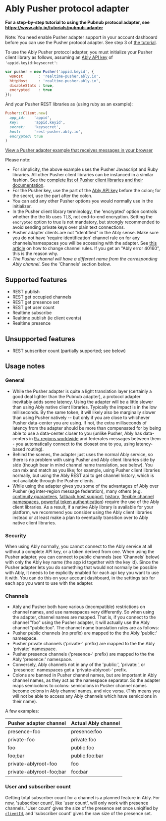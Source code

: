 # Ably Pusher protocol adapter

**For a step-by-step tutorial to using the Pubnub protocol adapter, see https://www.ably.io/tutorials/pubnub-adapter**

Note: You need enable Pusher adapter support in your account dashboard before you can use the Pusher protocol adapter. See step 3 of [the tutorial](https://www.ably.io/tutorials/pubnub-adapter).

To use the Ably Pusher protocol adapter, you must initialize your Pusher client library as follows, assuming an [Ably API key](https://support.ably.io/solution/articles/3000030054-what-is-an-app-api-key) of `'appid.keyid:keysecret'`:

```js
var pusher = new Pusher('appid.keyid', {
  wsHost       : 'realtime-pusher.ably.io',
  httpHost     : 'realtime-pusher.ably.io',
  disableStats : true,
  encrypted    : true
});
```

And your Pusher REST libraries as (using ruby as an example):

```ruby
Pusher::Client.new(
  app_id:    'appid',
  key:       'appid.keyid',
  secret:    'keysecret',
  host:      'rest-pusher.ably.io',
  encrypted: true
)
```

[View a Pusher adapter example that receives messages in your browser](<%= JsBins.url_for('adapters/pusher-pub-sub') %>)

Please note:

* For simplicity, the above example uses the Pusher Javascript and Ruby libraries. All other Pusher client libraries can be instanced in a similar fashion. See the [complete list of Pusher client libraries and their documentation](https://pusher.com/docs/libraries).
* For the Pusher key, use the part of the [Ably API key](https://support.ably.io/solution/articles/3000030054-what-is-an-app-api-key) before the colon; for the secret, use the part after the colon.
* You can add any other Pusher options you would normally use in the initializer.
* In the Pusher client library terminology, the 'encrypted' option controls whether the the lib uses TLS, not end-to-end encryption. Setting the `encrypted` option to true is not mandatory, but strongly recommended to avoid sending private keys over plain text connections.
* Pusher adapter clients are not "identified" in the Ably sense. Make sure you do not have 'require identification' channel rule on for any channels/namespaces you will be accessing with the adapter. See [this article](https://support.ably.io/support/solutions/articles/3000030057-what-are-channel-rules-and-how-can-i-use-them-in-my-app-) on how to change channel rules. If you get an "Ably error 40160", this is the reason why.
* *The Pusher channel will have a different name from the corresponding Ably channel*. See the 'Channels' section below.

## Supported features

- REST publish
- REST get occupied channels
- REST get presence set
- REST get user count
- Realtime subscribe
- Realtime publish (ie client events)
- Realtime presence

## Unsupported features

- REST subscriber count (partially supported; see below)

## Usage notes

### General

- While the Pusher adapter is quite a light translation layer (certainly a good deal lighter than the Pubnub adapter), a protocol adapter inevitably adds some latency. Using the adapter will be a little slower than using Ably native client libraries. Typically the impact is in the low milliseconds. By the same token, it will likely also be marginally slower than using Pusher natively -- but only if you are close to whichever Pusher data-center you are using. If not, the extra milliseconds of latency from the adapter should be more than compensated for by being able to use a data-center closer to you (unlike Pusher, Ably has data-centers in [9+ regions worldwide](https://support.ably.io/solution/articles/3000029525-where-are-ably-s-servers-located-around-the-world) and federates messages between them - you automatically connect to the closest one to you, using latency-based routing).
- Behind the scenes, the adapter just uses the normal Ably service, so there is no problem with using Pusher and Ably client libraries side by side (though bear in mind channel name translation, see below). You can mix and match as you like; for example, using Pusher client libraries normally, but using the Ably REST api to get channel history, which is not available through the Pusher clients.
- While using the adapter gives you some of the advantages of Ably over Pusher (eg inter-region message federation), many others (e.g. [continuity guarantees](https://support.ably.io/solution/articles/3000044639-connection-state-recovery), [fallback host support](https://support.ably.io/solution/articles/3000044636-routing-around-network-and-dns-issues), [history](https://www.ably.io/documentation/realtime/history), [flexible channel namespaces](https://support.ably.io/solution/articles/3000030058-what-is-a-channel-namespace-and-how-can-i-use-them-), [powerful token authentication](https://www.ably.io/documentation/general/authentication)) require the use of the Ably client libraries. As a result, if a native Ably library is available for your platform, we recommend you consider using the Ably client libraries instead or at least make a plan to eventually transition over to Ably native client libraries.

### Security

When using Ably normally, you cannot connect to the Ably service at all without a complete API key, or a token derived from one. When using the Pusher adapter, you can connect to public channels (see 'Channels' below) with only the Ably key name (the app id together with the key id). Since the Pusher adapter lets you do something that would not normally be possible with Ably, it needs to be explicitly enabled for each api key you want to use it with. You can do this on your account dashboard, in the settings tab for each app you want to use with the adapter.

### Channels

- Ably and Pusher both have various (incompatible) restrictions on channel names, and use namespaces very differently. So when using the adapter, channel names are mapped. That is, if you connect to the channel "foo" using the Pusher adapter, it will actually use the Ably channel "public:foo". The channel name translation rules are as follows:
 - Pusher public channels (no prefix) are mapped to the the Ably 'public:' namespace.
 - Pusher private channels ('private-' prefix) are mapped to the the Ably 'private:' namespace.
 - Pusher presence channels ('presence-' prefix) are mapped to the the Ably 'presence:' namespace.
 - Conversely, Ably channels not in any of the 'public:', 'private:', or 'presence:' namespaces get a 'private-ablyroot-' prefix.
 - Colons are banned in Pusher channel names, but are important in Ably channel names, as they act as the namespace separator. So the adapter maps semicolons to colons: semicolons in Pusher channel names become colons in Ably channel names, and vice versa. (This means you will not be able to access any Ably channels which have semicolons in their name).

A few examples:

Pusher adapter channel    | Actual Ably channel
--------------------------|-------------
presence-foo              |  presence:foo
private-foo               |  private:foo
foo                       |  public:foo
foo;bar                   |  public:foo:bar
private-ablyroot-foo      |  foo
private-ablyroot-foo;bar  |  foo:bar

### User and subscriber count

Getting total subscriber count for a channel is a planned feature in Ably. For now, 'subscriber count', like 'user count', will only work with presence channels. 'User count' gives the size of the presence set once uniqified by [`clientId`](https://www.ably.io/documentation/realtime/authentication#identified-clients), and 'subscriber count' gives the raw size of the presence set.
